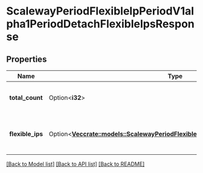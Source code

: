 # ScalewayPeriodFlexibleIpPeriodV1alpha1PeriodDetachFlexibleIpsResponse

## Properties

Name | Type | Description | Notes
------------ | ------------- | ------------- | -------------
**total_count** | Option<**i32**> | Total count of Flexible IPs being detached | [optional]
**flexible_ips** | Option<[**Vec<crate::models::ScalewayPeriodFlexibleIpPeriodV1alpha1PeriodFlexibleIp>**](scaleway.flexible_ip.v1alpha1.FlexibleIP.md)> | Listing of Flexible IPs in detaching state | [optional]

[[Back to Model list]](../README.md#documentation-for-models) [[Back to API list]](../README.md#documentation-for-api-endpoints) [[Back to README]](../README.md)


